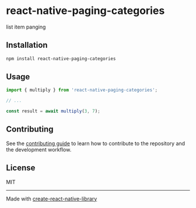 # react-native-paging-categories

list item panging

## Installation

```sh
npm install react-native-paging-categories
```

## Usage

```js
import { multiply } from 'react-native-paging-categories';

// ...

const result = await multiply(3, 7);
```

## Contributing

See the [contributing guide](CONTRIBUTING.md) to learn how to contribute to the repository and the development workflow.

## License

MIT

---

Made with [create-react-native-library](https://github.com/callstack/react-native-builder-bob)
